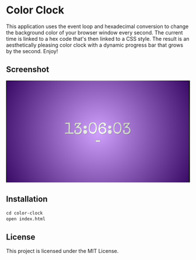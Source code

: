 # Color Clock

This application uses the event loop and hexadecimal conversion to change the
background color of your browser window every second. The current time is linked
to a hex code that's then linked to a CSS style. The result is an aesthetically
pleasing color clock with a dynamic progress bar that grows by the second. Enjoy!


## Screenshot
![Color Clock](/images/clock.png)

## Installation

```git clone https://github.com/mkhira2/color-clock.git
cd color-clock
open index.html
```

## License

This project is licensed under the MIT License.
